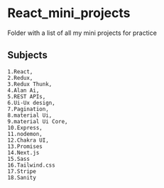 # React_mini_projects
Folder with a list of all my mini projects for practice 

## **Subjects**
```
1.React, 
2.Redux, 
3.Redux Thunk, 
4.Alan Ai, 
5.REST APIs, 
6.Ui-Ux design, 
7.Pagination, 
8.material Ui, 
9.material Ui Core, 
10.Express, 
11.nodemon, 
12.Chakra UI,
13.Promises 
14.Next.js
15.Sass
16.Tailwind.css
17.Stripe
18.Sanity
```
